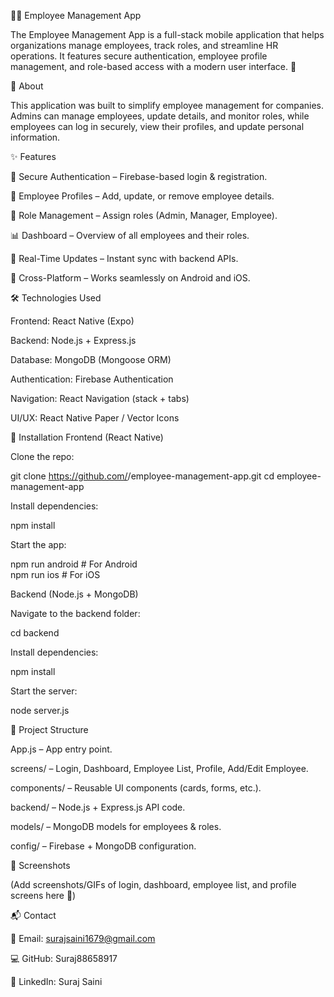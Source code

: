 👨‍💼 Employee Management App

The Employee Management App is a full-stack mobile application that helps organizations manage employees, track roles, and streamline HR operations. It features secure authentication, employee profile management, and role-based access with a modern user interface. 🚀

📖 About

This application was built to simplify employee management for companies. Admins can manage employees, update details, and monitor roles, while employees can log in securely, view their profiles, and update personal information.

✨ Features

🔐 Secure Authentication – Firebase-based login & registration.

👤 Employee Profiles – Add, update, or remove employee details.

🏢 Role Management – Assign roles (Admin, Manager, Employee).

📊 Dashboard – Overview of all employees and their roles.

🔄 Real-Time Updates – Instant sync with backend APIs.

📱 Cross-Platform – Works seamlessly on Android and iOS.

🛠 Technologies Used

Frontend: React Native (Expo)

Backend: Node.js + Express.js

Database: MongoDB (Mongoose ORM)

Authentication: Firebase Authentication

Navigation: React Navigation (stack + tabs)

UI/UX: React Native Paper / Vector Icons

🚀 Installation
Frontend (React Native)

Clone the repo:

git clone https://github.com/<your-username>/employee-management-app.git
cd employee-management-app


Install dependencies:

npm install


Start the app:

npm run android   # For Android  
npm run ios       # For iOS  

Backend (Node.js + MongoDB)

Navigate to the backend folder:

cd backend


Install dependencies:

npm install


Start the server:

node server.js

📂 Project Structure

App.js – App entry point.

screens/ – Login, Dashboard, Employee List, Profile, Add/Edit Employee.

components/ – Reusable UI components (cards, forms, etc.).

backend/ – Node.js + Express.js API code.

models/ – MongoDB models for employees & roles.

config/ – Firebase + MongoDB configuration.

📸 Screenshots

(Add screenshots/GIFs of login, dashboard, employee list, and profile screens here 📱)

📬 Contact

📧 Email: surajsaini1679@gmail.com

💻 GitHub: Suraj88658917

🔗 LinkedIn: Suraj Saini
